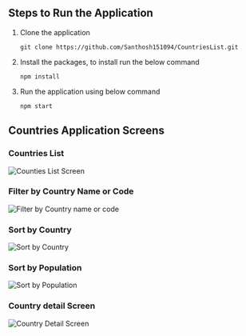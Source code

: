## Steps to Run the Application

1.  Clone the application

        git clone https://github.com/Santhosh151094/CountriesList.git

2.  Install the packages, to install run the below command

        npm install

3.  Run the application using below command

        npm start

## Countries Application Screens

### Countries List

![Counties List Screen](https://user-images.githubusercontent.com/39756478/88955375-76139900-d2b9-11ea-8fed-8e782a11e721.png)

### Filter by Country Name or Code

![Filter by Country name or code](https://user-images.githubusercontent.com/39756478/88955409-8297f180-d2b9-11ea-809e-48db7ee46311.png)

### Sort by Country

![Sort by Country](https://user-images.githubusercontent.com/39756478/88955438-8d528680-d2b9-11ea-84d6-3ca9a3f02674.png)

### Sort by Population

![Sort by Population](https://user-images.githubusercontent.com/39756478/88955484-9c393900-d2b9-11ea-9730-63a9d3540d75.png)

### Country detail Screen

![Country Detail Screen](https://user-images.githubusercontent.com/39756478/88955705-e5898880-d2b9-11ea-9fb0-4108f9fd5c1c.png)
